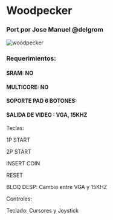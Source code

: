 # Woodpecker

### Port por Jose Manuel @delgrom 

![woodpecker](https://user-images.githubusercontent.com/31018768/72459666-89529180-37cb-11ea-8219-80eaf10f5b0d.jpg)

### Requerimientos:

#### SRAM: NO

#### MULTICORE: NO

#### SOPORTE PAD 6 BOTONES: 

#### SALIDA DE VIDEO : VGA, 15KHZ


Teclas:

1P START

2P START

INSERT COIN

RESET

BLOQ DESP: Cambio entre VGA y 15KHZ

Controles:

Teclado: Cursores y Joystick
